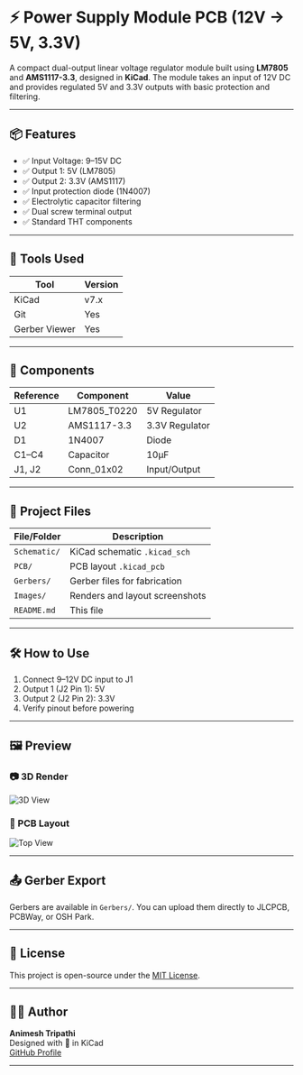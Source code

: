 # ⚡ Power Supply Module PCB (12V → 5V, 3.3V)

A compact dual-output linear voltage regulator module built using **LM7805** and **AMS1117-3.3**, designed in **KiCad**. The module takes an input of 12V DC and provides regulated 5V and 3.3V outputs with basic protection and filtering.

---

## 📦 Features

- ✅ Input Voltage: 9–15V DC
- ✅ Output 1: 5V (LM7805)
- ✅ Output 2: 3.3V (AMS1117)
- ✅ Input protection diode (1N4007)
- ✅ Electrolytic capacitor filtering
- ✅ Dual screw terminal output
- ✅ Standard THT components

---

## 🔧 Tools Used

| Tool     | Version   |
|----------|-----------|
| KiCad    | v7.x      |
| Git      | Yes       |
| Gerber Viewer | Yes  |

---

## 🧩 Components

| Reference | Component       | Value     |
|-----------|------------------|-----------|
| U1        | LM7805_T0220     | 5V Regulator |
| U2        | AMS1117-3.3      | 3.3V Regulator |
| D1        | 1N4007           | Diode |
| C1–C4     | Capacitor        | 10µF |
| J1, J2    | Conn_01x02       | Input/Output |

---

## 📂 Project Files

| File/Folder     | Description                   |
|-----------------|-------------------------------|
| `Schematic/`    | KiCad schematic `.kicad_sch`   |
| `PCB/`          | PCB layout `.kicad_pcb`        |
| `Gerbers/`      | Gerber files for fabrication   |
| `Images/`       | Renders and layout screenshots |
| `README.md`     | This file                      |

---

## 🛠️ How to Use

1. Connect 9–12V DC input to J1
2. Output 1 (J2 Pin 1): 5V
3. Output 2 (J2 Pin 2): 3.3V
4. Verify pinout before powering

---

## 🖼️ Preview

### 📷 3D Render
![3D View](Images/3d_render.png)

### 📐 PCB Layout
![Top View](Images/pcb_layout.png)

---

## 📤 Gerber Export

Gerbers are available in `Gerbers/`. You can upload them directly to JLCPCB, PCBWay, or OSH Park.

---

## 📌 License

This project is open-source under the [MIT License](LICENSE).

---

## 🙋‍♂️ Author

**Animesh Tripathi**  
Designed with 💚 in KiCad  
[GitHub Profile](https://github.com/animesh2004)

---

